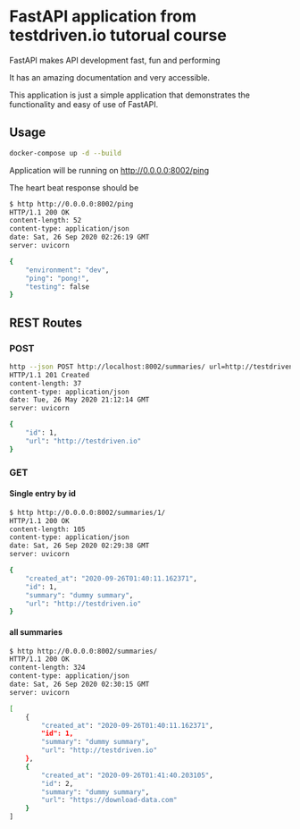 # FastAPI application from testdriven.io tutorual course

FastAPI makes API development fast, fun and performing

It has an amazing documentation and very accessible.

This application is just a simple application that demonstrates the functionality and easy of use of FastAPI.

## Usage

```bash
docker-compose up -d --build
```

Application will be running on http://0.0.0.0:8002/ping

The heart beat response should be

```bash
$ http http://0.0.0.0:8002/ping
HTTP/1.1 200 OK
content-length: 52
content-type: application/json
date: Sat, 26 Sep 2020 02:26:19 GMT
server: uvicorn

{
    "environment": "dev",
    "ping": "pong!",
    "testing": false
}
```

## REST Routes

### POST

```bash
http --json POST http://localhost:8002/summaries/ url=http://testdriven.io
HTTP/1.1 201 Created
content-length: 37
content-type: application/json
date: Tue, 26 May 2020 21:12:14 GMT
server: uvicorn

{
    "id": 1,
    "url": "http://testdriven.io"
}
```

### GET

#### Single entry by id

```bash
$ http http://0.0.0.0:8002/summaries/1/
HTTP/1.1 200 OK
content-length: 105
content-type: application/json
date: Sat, 26 Sep 2020 02:29:38 GMT
server: uvicorn

{
    "created_at": "2020-09-26T01:40:11.162371",
    "id": 1,
    "summary": "dummy summary",
    "url": "http://testdriven.io"
}
```

#### all summaries

```bash
$ http http://0.0.0.0:8002/summaries/
HTTP/1.1 200 OK
content-length: 324
content-type: application/json
date: Sat, 26 Sep 2020 02:30:15 GMT
server: uvicorn

[
    {
        "created_at": "2020-09-26T01:40:11.162371",
        "id": 1,
        "summary": "dummy summary",
        "url": "http://testdriven.io"
    },
    {
        "created_at": "2020-09-26T01:41:40.203105",
        "id": 2,
        "summary": "dummy summary",
        "url": "https://download-data.com"
    }
]
```
